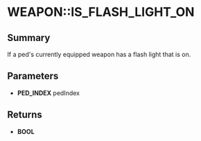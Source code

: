 # WEAPON::IS_FLASH_LIGHT_ON

## Summary
If a ped's currently equipped weapon has a flash light that is on.

## Parameters
* **PED_INDEX** pedIndex

## Returns
* **BOOL**